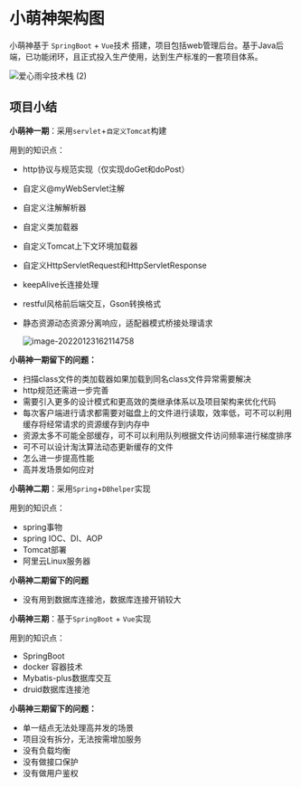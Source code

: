 # 小萌神架构图

小萌神基于   `SpringBoot` + `Vue`技术 搭建，项目包括web管理后台。基于Java后端，已功能闭环，且正式投入生产使用，达到生产标准的一套项目体系。

![爱心雨伞技术栈 (2)](https://cdn.fengxianhub.top/resources-master/202203191648335.png)

## 项目小结

**小萌神一期**：采用`servlet`+`自定义Tomcat`构建

用到的知识点：

- http协议与规范实现（仅实现doGet和doPost）

- 自定义@myWebServlet注解

- 自定义注解解析器

- 自定义类加载器

- 自定义Tomcat上下文环境加载器

- 自定义HttpServletRequest和HttpServletResponse

- keepAlive长连接处理

- restful风格前后端交互，Gson转换格式

- 静态资源动态资源分离响应，适配器模式桥接处理请求

  ![image-20220123162114758](https://cdn.fengxianhub.top/resources-master/202201231621992.png)

**小萌神一期留下的问题：**

- 扫描class文件的类加载器如果加载到同名class文件异常需要解决
- http规范还需进一步完善
- 需要引入更多的设计模式和更高效的类继承体系以及项目架构来优化代码
- 每次客户端进行请求都需要对磁盘上的文件进行读取，效率低，可不可以利用缓存将经常请求的资源缓存到内存中
- 资源太多不可能全部缓存，可不可以利用队列根据文件访问频率进行梯度排序
- 可不可以设计淘汰算法动态更新缓存的文件
- 怎么进一步提高性能
- 高并发场景如何应对

**小萌神二期**：采用`Spring`+`DBhelper`实现

用到的知识点：

- spring事物
- spring IOC、DI、AOP
- Tomcat部署
- 阿里云Linux服务器

**小萌神二期留下的问题**

- 没有用到数据库连接池，数据库连接开销较大

**小萌神三期**：基于`SpringBoot` + `Vue`实现

用到的知识点：

- SpringBoot
- docker 容器技术
- Mybatis-plus数据库交互
- druid数据库连接池

**小萌神三期留下的问题：**

- 单一结点无法处理高并发的场景
- 项目没有拆分，无法按需增加服务
- 没有负载均衡
- 没有做接口保护
- 没有做用户鉴权























